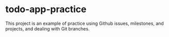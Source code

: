 # todo-app-practice
This project is an example of practice using Github issues, milestones, and projects, and dealing with Git branches.